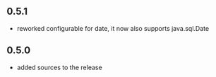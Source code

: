 ## 0.5.1
- reworked configurable for date, it now also supports java.sql.Date

## 0.5.0
 - added sources to the release 